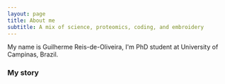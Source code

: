 ```yaml
---
layout: page
title: About me
subtitle: A mix of science, proteomics, coding, and embroidery
---
```


My name is Guilherme Reis-de-Oliveira, I'm PhD student at University of Campinas, Brazil.


### My story


